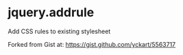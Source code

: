 # jquery.addrule
Add CSS rules to existing stylesheet

Forked from Gist at: https://gist.github.com/yckart/5563717

